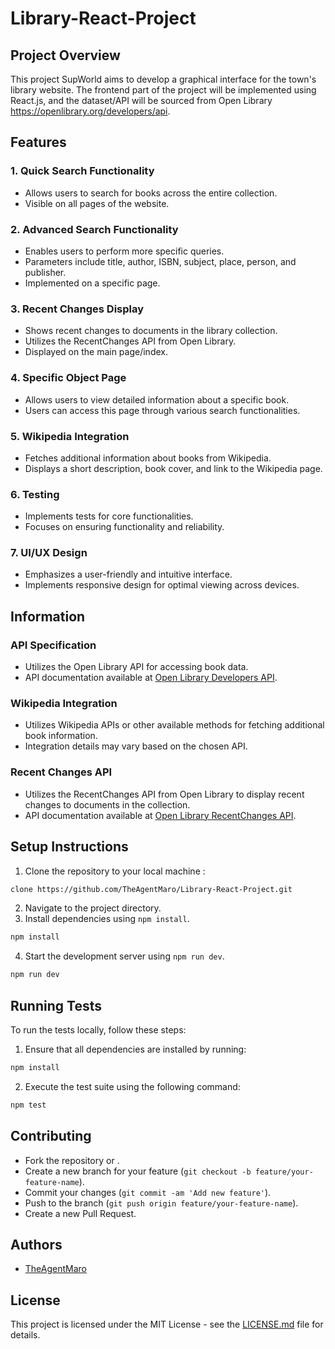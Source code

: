 # Library-React-Project

## Project Overview
This project SupWorld aims to develop a graphical interface for the town's library website. The frontend part of the project will be implemented using React.js, and the dataset/API will be sourced from Open Library https://openlibrary.org/developers/api.


## Features

### 1. Quick Search Functionality
- Allows users to search for books across the entire collection.
- Visible on all pages of the website.

### 2. Advanced Search Functionality
- Enables users to perform more specific queries.
- Parameters include title, author, ISBN, subject, place, person, and publisher.
- Implemented on a specific page.

### 3. Recent Changes Display
- Shows recent changes to documents in the library collection.
- Utilizes the RecentChanges API from Open Library.
- Displayed on the main page/index.

### 4. Specific Object Page
- Allows users to view detailed information about a specific book.
- Users can access this page through various search functionalities.

### 5. Wikipedia Integration
- Fetches additional information about books from Wikipedia.
- Displays a short description, book cover, and link to the Wikipedia page.

### 6. Testing
- Implements tests for core functionalities.
- Focuses on ensuring functionality and reliability.

### 7. UI/UX Design
- Emphasizes a user-friendly and intuitive interface.
- Implements responsive design for optimal viewing across devices.

## Information

### API Specification
- Utilizes the Open Library API for accessing book data.
- API documentation available at [Open Library Developers API](https://openlibrary.org/developers/api).

### Wikipedia Integration
- Utilizes Wikipedia APIs or other available methods for fetching additional book information.
- Integration details may vary based on the chosen API.

### Recent Changes API
- Utilizes the RecentChanges API from Open Library to display recent changes to documents in the collection.
- API documentation available at [Open Library RecentChanges API](https://openlibrary.org/dev/docs/api/recentchanges).

## Setup Instructions
1. Clone the repository to your local machine :
```bash
clone https://github.com/TheAgentMaro/Library-React-Project.git
```
2. Navigate to the project directory.
3. Install dependencies using `npm install`.
```bash
npm install 
```
4. Start the development server using `npm run dev`.
```bash
npm run dev
```

## Running Tests
To run the tests locally, follow these steps:

1. Ensure that all dependencies are installed by running:
```bash
npm install 
```
2. Execute the test suite using the following command:
```bash
npm test 
```

## Contributing
- Fork the repository or .
- Create a new branch for your feature (`git checkout -b feature/your-feature-name`).
- Commit your changes (`git commit -am 'Add new feature'`).
- Push to the branch (`git push origin feature/your-feature-name`).
- Create a new Pull Request.

## Authors
- [TheAgentMaro](https://github.com/TheAgentMaro)

## License
This project is licensed under the MIT License - see the [LICENSE.md](LICENSE.md) file for details.
